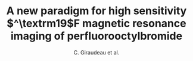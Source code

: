 ---
cat: ciel
subcat: ciclops
bestof: false
author: C. Giraudeau et al.
title: A new paradigm for high sensitivity $^\textrm19$F magnetic resonance imaging of perfluorooctylbromide
journal: Mag. Reson. Med.
year: 2010
type: article
---